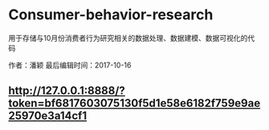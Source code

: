 # Consumer-behavior-research
用于存储与10月份消费者行为研究相关的数据处理、数据建模、数据可视化的代码

作者：潘颖
最后编辑时间：2017-10-16


## http://127.0.0.1:8888/?token=bf6817603075130f5d1e58e6182f759e9ae25970e3a14cf1
